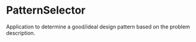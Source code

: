 # PatternSelector
Application to determine a good/ideal design pattern based on the problem description.
